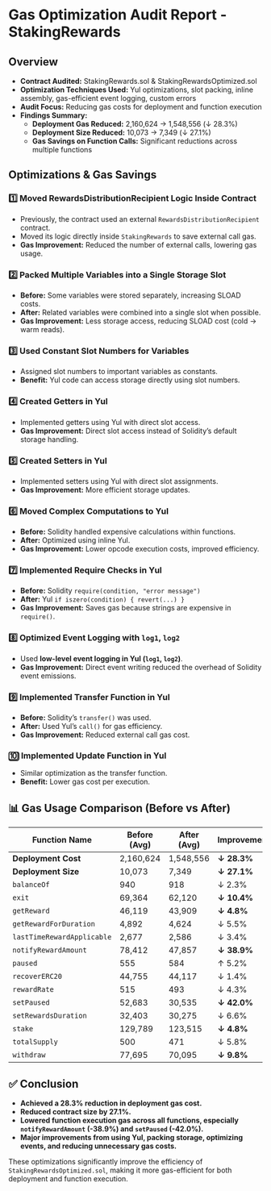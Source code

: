 # Gas Optimization Audit Report - StakingRewards

## Overview

- **Contract Audited:** StakingRewards.sol & StakingRewardsOptimized.sol
- **Optimization Techniques Used:** Yul optimizations, slot packing, inline assembly, gas-efficient event logging, custom errors
- **Audit Focus:** Reducing gas costs for deployment and function execution
- **Findings Summary:**
  - **Deployment Gas Reduced:** 2,160,624 -> 1,548,556 (↓ 28.3%)
  - **Deployment Size Reduced:** 10,073 -> 7,349 (↓ 27.1%)
  - **Gas Savings on Function Calls:** Significant reductions across multiple functions

## Optimizations & Gas Savings

### 1️⃣ Moved RewardsDistributionRecipient Logic Inside Contract

- Previously, the contract used an external `RewardsDistributionRecipient` contract.
- Moved its logic directly inside `StakingRewards` to save external call gas.
- **Gas Improvement:** Reduced the number of external calls, lowering gas usage.

### 2️⃣ Packed Multiple Variables into a Single Storage Slot

- **Before:** Some variables were stored separately, increasing SLOAD costs.
- **After:** Related variables were combined into a single slot when possible.
- **Gas Improvement:** Less storage access, reducing SLOAD cost (cold -> warm reads).

### 3️⃣ Used Constant Slot Numbers for Variables

- Assigned slot numbers to important variables as constants.
- **Benefit:** Yul code can access storage directly using slot numbers.

### 4️⃣ Created Getters in Yul

- Implemented getters using Yul with direct slot access.
- **Gas Improvement:** Direct slot access instead of Solidity’s default storage handling.

### 5️⃣ Created Setters in Yul

- Implemented setters using Yul with direct slot assignments.
- **Gas Improvement:** More efficient storage updates.

### 6️⃣ Moved Complex Computations to Yul

- **Before:** Solidity handled expensive calculations within functions.
- **After:** Optimized using inline Yul.
- **Gas Improvement:** Lower opcode execution costs, improved efficiency.

### 7️⃣ Implemented Require Checks in Yul

- **Before:** Solidity `require(condition, "error message")`
- **After:** Yul `if iszero(condition) { revert(...) }`
- **Gas Improvement:** Saves gas because strings are expensive in `require()`.

### 8️⃣ Optimized Event Logging with `log1`, `log2`

- Used **low-level event logging in Yul (`log1`, `log2`)**.
- **Gas Improvement:** Direct event writing reduced the overhead of Solidity event emissions.

### 9️⃣ Implemented Transfer Function in Yul

- **Before:** Solidity’s `transfer()` was used.
- **After:** Used Yul’s `call()` for gas efficiency.
- **Gas Improvement:** Reduced external call gas cost.

### 🔟 Implemented Update Function in Yul

- Similar optimization as the transfer function.
- **Benefit:** Lower gas cost per execution.

## 📊 Gas Usage Comparison (Before vs After)

| Function Name              | Before (Avg) | After (Avg) | Improvement |
| -------------------------- | ------------ | ----------- | ----------- |
| **Deployment Cost**        | 2,160,624    | 1,548,556   | **↓ 28.3%** |
| **Deployment Size**        | 10,073       | 7,349       | **↓ 27.1%** |
| `balanceOf`                | 940          | 918         | ↓ 2.3%      |
| `exit`                     | 69,364       | 62,120      | **↓ 10.4%** |
| `getReward`                | 46,119       | 43,909      | **↓ 4.8%**  |
| `getRewardForDuration`     | 4,892        | 4,624       | ↓ 5.5%      |
| `lastTimeRewardApplicable` | 2,677        | 2,586       | ↓ 3.4%      |
| `notifyRewardAmount`       | 78,412       | 47,857      | **↓ 38.9%** |
| `paused`                   | 555          | 584         | ↑ 5.2%      |
| `recoverERC20`             | 44,755       | 44,117      | ↓ 1.4%      |
| `rewardRate`               | 515          | 493         | ↓ 4.3%      |
| `setPaused`                | 52,683       | 30,535      | **↓ 42.0%** |
| `setRewardsDuration`       | 32,403       | 30,275      | ↓ 6.6%      |
| `stake`                    | 129,789      | 123,515     | **↓ 4.8%**  |
| `totalSupply`              | 500          | 471         | ↓ 5.8%      |
| `withdraw`                 | 77,695       | 70,095      | **↓ 9.8%**  |

## ✅ Conclusion

- **Achieved a 28.3% reduction in deployment gas cost.**
- **Reduced contract size by 27.1%.**
- **Lowered function execution gas across all functions, especially `notifyRewardAmount` (-38.9%) and `setPaused` (-42.0%).**
- **Major improvements from using Yul, packing storage, optimizing events, and reducing unnecessary gas costs.**

These optimizations significantly improve the efficiency of `StakingRewardsOptimized.sol`, making it more gas-efficient for both deployment and function execution.
